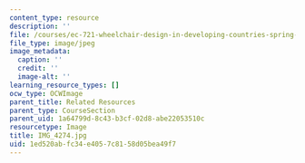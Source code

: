 ```yaml
---
content_type: resource
description: ''
file: /courses/ec-721-wheelchair-design-in-developing-countries-spring-2009/1ed520abfc34e4057c8158d05bea49f7_IMG_4274.jpg
file_type: image/jpeg
image_metadata:
  caption: ''
  credit: ''
  image-alt: ''
learning_resource_types: []
ocw_type: OCWImage
parent_title: Related Resources
parent_type: CourseSection
parent_uid: 1a64799d-8c43-b3cf-02d8-abe22053510c
resourcetype: Image
title: IMG_4274.jpg
uid: 1ed520ab-fc34-e405-7c81-58d05bea49f7
---
```

